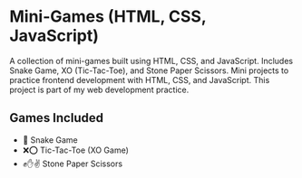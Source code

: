 # Mini-Games (HTML, CSS, JavaScript)
A collection of mini-games built using HTML, CSS, and JavaScript. 
Includes Snake Game, XO (Tic-Tac-Toe), and Stone Paper Scissors.
Mini projects to practice frontend development with HTML, CSS, and JavaScript.
This project is part of my web development practice.

## Games Included
- 🐍 Snake Game  
- ❌⭕ Tic-Tac-Toe (XO Game)  
- ✊✋✌️ Stone Paper Scissors 
